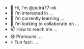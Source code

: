 - 👋 Hi, I’m @putra77-ok
- 👀 I’m interested in ...
- 🌱 I’m currently learning ...
- 💞️ I’m looking to collaborate on ...
- 📫 How to reach me ...
- 😄 Pronouns: ...
- ⚡ Fun fact: ...

<!---
putra77-ok/putra77-ok is a ✨ special ✨ repository because its `README.md` (this file) appears on your GitHub profile.
You can click the Preview link to take a look at your changes.
--->
